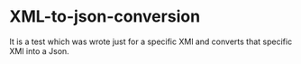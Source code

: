 # XML-to-json-conversion
It is a test which was wrote just for a specific XMl and converts that specific XMl into a Json. 
